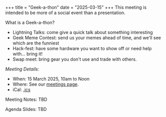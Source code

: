 +++
title = "Geek-a-thon"
date = "2025-03-15"
+++
This meeting is intended to be more of a social event than a presentation.

What is a Geek-a-thon?

* Lightning Talks: come give a quick talk about something interesting
* Geek Meme Contest: send us your memes ahead of time, and we'll see which are the funniest
* Hack-fest: have some hardware you want to show off or need help with... bring it!
* Swap meet: bring gear you don't use and trade with others.

_Meeting Details:_
* When: 15 March 2025, 10am to Noon
* Where: See our [meetings page](/meetings).
* iCal: [.ics](/ics/novalug-mar-25.ics)

Meeting Notes: TBD

Agenda Slides: TBD
